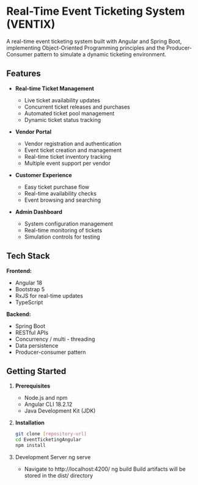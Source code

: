# Real-Time Event Ticketing System (VENTIX)

A real-time event ticketing system built with Angular and Spring Boot, implementing Object-Oriented Programming principles and the Producer-Consumer pattern to simulate a dynamic ticketing environment.

## Features

- **Real-time Ticket Management**
  - Live ticket availability updates
  - Concurrent ticket releases and purchases
  - Automated ticket pool management
  - Dynamic ticket status tracking

- **Vendor Portal**
  - Vendor registration and authentication
  - Event ticket creation and management
  - Real-time ticket inventory tracking
  - Multiple event support per vendor

- **Customer Experience**
  - Easy ticket purchase flow
  - Real-time availability checks
  - Event browsing and searching

- **Admin Dashboard**
  - System configuration management
  - Real-time monitoring of tickets
  - Simulation controls for testing

## Tech Stack

**Frontend:**
- Angular 18
- Bootstrap 5
- RxJS for real-time updates
- TypeScript

**Backend:**
- Spring Boot
- RESTful APIs
- Concurrency / multi - threading
- Data persistence
- Producer-consumer pattern 

## Getting Started

1. **Prerequisites**
   - Node.js and npm
   - Angular CLI 18.2.12
   - Java Development Kit (JDK)

2. **Installation**
   ```sh
   git clone [repository-url]
   cd EventTicketingAngular
   npm install

3. Development Server
    ng serve 
    - Navigate to http://localhost:4200/
    ng build
    Build artifacts will be stored in the dist/ directory


